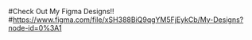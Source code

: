 #Check Out My Figma Designs!!
#https://www.figma.com/file/xSH388BiQ9qgYM5FjEykCb/My-Designs?node-id=0%3A1
